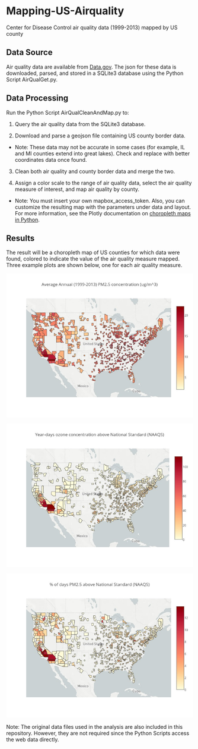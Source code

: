 # Mapping-US-Airquality
Center for Disease Control air quality data (1999-2013) mapped by US county

## Data Source
Air quality data are available from [Data.gov](https://data.cdc.gov/api/views/cjae-szjv/rows.json?accessType=DOWNLOAD). The json for these data is downloaded, parsed, and stored in a SQLite3 database using the Python Script AirQualGet.py. 

## Data Processing
Run the Python Script AirQualCleanAndMap.py to:

1. Query the air quality data from the SQLite3 database.

2. Download and parse a geojson file containing US county border data. 

* Note: These data may not be accurate in some cases (for example, IL and MI counties extend into great lakes). Check and replace with better coordinates data once found.

3. Clean both air quality and county border data and merge the two.

4. Assign a color scale to the range of air quality data, select the air quality measure of interest, and map air quality by county.

* Note: You must insert your own mapbox_access_token. Also, you can customize the resulting map with the parameters under data and layout. For more information, see the Plotly documentation on [choropleth maps in Python](https://plot.ly/python/choropleth-maps/).

## Results
The result will be a choropleth map of US counties for which data were found, colored to indicate the value of the air quality measure mapped. Three example plots are shown below, one for each air quality measure.

![test](https://github.com/dtelliott79/Mapping-US-Airquality/blob/master/example_1.jpeg)

![test](https://github.com/dtelliott79/Mapping-US-Airquality/blob/master/example_2.jpeg)

![test](https://github.com/dtelliott79/Mapping-US-Airquality/blob/master/example_3.jpeg)

Note: The original data files used in the analysis are also included in this repository. However, they are not required since the Python Scripts access the web data directly.